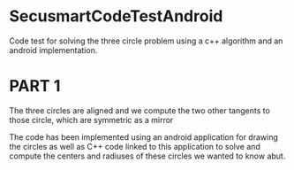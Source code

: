 # SecusmartCodeTestAndroid
Code test for solving the three circle problem using a c++ algorithm and an android implementation.

PART 1
======

The three circles are aligned and we compute the two other tangents to those circle, which are symmetric as a mirror

The code has been implemented using an android application for drawing the circles as well as C++ code linked to this application to solve and compute the centers and radiuses of these circles we wanted to know abut.

